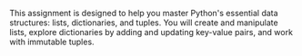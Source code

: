 This assignment is designed to help you master Python's essential data structures: lists, dictionaries, and tuples. You will create and manipulate lists, explore dictionaries by adding and updating key-value pairs, and work with immutable tuples.
